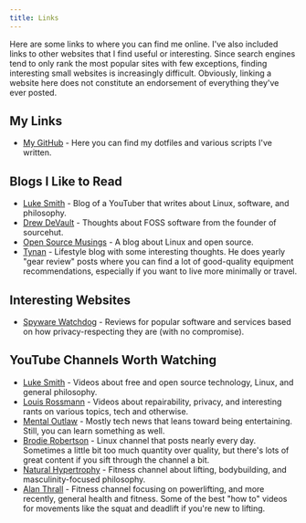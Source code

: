 ```yaml
---
title: Links
---
```


Here are some links to where you can find me online. I've also included links to other websites that I find useful or interesting. Since search engines tend to only rank the most popular sites with few exceptions, finding interesting small websites is increasingly difficult. Obviously, linking a website here does not constitute an endorsement of everything they've ever posted.

## My Links

- [My GitHub](https://github.com/ericmurphyxyz) - Here you can find my dotfiles and various scripts I've written.

## Blogs I Like to Read

- [Luke Smith](https://lukesmith.xyz/) - Blog of a YouTuber that writes about Linux, software, and philosophy.
- [Drew DeVault](https://drewdevault.com/) - Thoughts about FOSS software from the founder of sourcehut.
- [Open Source Musings](https://opensourcemusings.com/) - A blog about Linux and open source.
- [Tynan](https://tynan.com) - Lifestyle blog with some interesting thoughts. He does yearly "gear review" posts where you can find a lot of good-quality equipment recommendations, especially if you want to live more minimally or travel.

## Interesting Websites
- [Spyware Watchdog](https://spyware.neocities.org/) - Reviews for popular software and services based on how privacy-respecting they are (with no compromise).

## YouTube Channels Worth Watching
- [Luke Smith](https://www.youtube.com/lukesmithxyz) - Videos about free and open source technology, Linux, and general philosophy.
- [Louis Rossmann](https://www.youtube.com/user/rossmanngroup) - Videos about repairability, privacy, and interesting rants on various topics, tech and otherwise.
- [Mental Outlaw](https://www.youtube.com/c/MentalOutlaw) - Mostly tech news that leans toward being entertaining. Still, you can learn something as well.
- [Brodie Robertson](https://www.youtube.com/c/BrodieRobertson) - Linux channel that posts nearly every day. Sometimes a little bit too much quantity over quality, but there's lots of great content if you sift through the channel a bit.
- [Natural Hypertrophy](https://www.youtube.com/channel/UCG-3rEW4IrDNa7-9iGByc2A) - Fitness channel about lifting, bodybuilding, and masculinity-focused philosophy.
- [Alan Thrall](https://www.youtube.com/c/AlanThrall) - Fitness channel focusing on powerlifting, and more recently, general health and fitness. Some of the best "how to" videos for movements like the squat and deadlift if you're new to lifting.

## 
